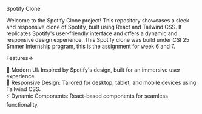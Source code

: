 Spotify Clone

Welcome to the Spotify Clone project! This repository showcases a sleek and responsive clone of Spotify, built using React and Tailwind CSS. It replicates Spotify's user-friendly interface and offers a dynamic and responsive design experience. This Spotify clone was build under CSI 25 Smmer Internship program, this is the assignment for week 6 and 7.

Features=>

🎨 Modern UI: Inspired by Spotify's design, built for an immersive user experience.  
📱 Responsive Design: Tailored for desktop, tablet, and mobile devices using Tailwind CSS.  
⚡ Dynamic Components: React-based components for seamless functionality.  


